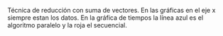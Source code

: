 Técnica de reducción con suma de vectores.
En las gráficas en el eje x siempre estan los datos.
En la gráfica de tiempos la línea azul es el algoritmo paralelo y la
roja el secuencial.
